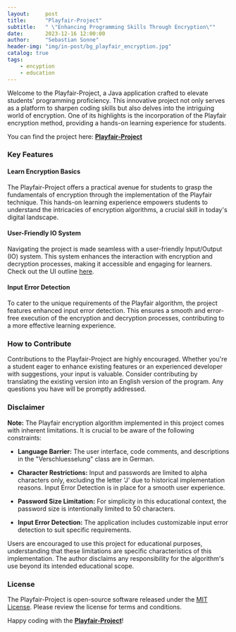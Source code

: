 ```yaml
---
layout:     post
title:      "Playfair-Project"
subtitle:   " \"Enhancing Programming Skills Through Encryption\""
date:       2023-12-16 12:00:00
author:     "Sebastian Sonne"
header-img: "img/in-post/bg_playfair_encryption.jpg"
catalog: true
tags:
    - encyption
    - education
---
```


Welcome to the Playfair-Project, a Java application crafted to elevate students' programming proficiency. This innovative project not only serves as a platform to sharpen coding skills but also delves into the intriguing world of encryption. One of its highlights is the incorporation of the Playfair encryption method, providing a hands-on learning experience for students.

You can find the project here: **[Playfair-Project](https://github.com/sebastian-sonne/playfair-project)**

### Key Features

#### Learn Encryption Basics

The Playfair-Project offers a practical avenue for students to grasp the fundamentals of encryption through the implementation of the Playfair technique. This hands-on learning experience empowers students to understand the intricacies of encryption algorithms, a crucial skill in today's digital landscape.

#### User-Friendly IO System

Navigating the project is made seamless with a user-friendly Input/Output (IO) system. This system enhances the interaction with encryption and decryption processes, making it accessible and engaging for learners. Check out the UI outline [here](https://github.com/Sebastian-Sonne/playfair-project/blob/main/UI%20outline.png).

#### Input Error Detection

To cater to the unique requirements of the Playfair algorithm, the project features enhanced input error detection. This ensures a smooth and error-free execution of the encryption and decryption processes, contributing to a more effective learning experience.

### How to Contribute

Contributions to the Playfair-Project are highly encouraged. Whether you're a student eager to enhance existing features or an experienced developer with suggestions, your input is valuable. Consider contributing by translating the existing version into an English version of the program. Any questions you have will be promptly addressed.

### Disclaimer

**Note:** The Playfair encryption algorithm implemented in this project comes with inherent limitations. It is crucial to be aware of the following constraints:

- **Language Barrier:** The user interface, code comments, and descriptions in the "Verschluesselung" class are in German.

- **Character Restrictions:** Input and passwords are limited to alpha characters only, excluding the letter 'J' due to historical implementation reasons. Input Error Detection is in place for a smooth user experience.

- **Password Size Limitation:** For simplicity in this educational context, the password size is intentionally limited to 50 characters.

- **Input Error Detection:** The application includes customizable input error detection to suit specific requirements.

Users are encouraged to use this project for educational purposes, understanding that these limitations are specific characteristics of this implementation. The author disclaims any responsibility for the algorithm's use beyond its intended educational scope.

### License

The Playfair-Project is open-source software released under the [MIT License](https://github.com/Sebastian-Sonne/playfair-project/blob/main/LICENSE). Please review the license for terms and conditions.

Happy coding with the **[Playfair-Project](https://github.com/sebastian-sonne/playfair-project)**!